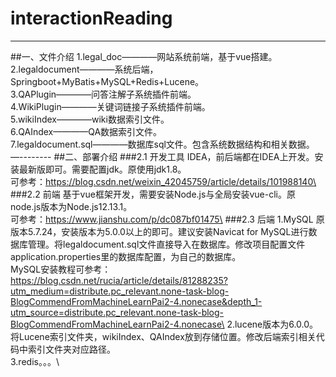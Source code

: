 # interactionReading
--------
##一、文件介绍
1.legal_doc————网站系统前端，基于vue搭建。\
2.legaldocument————系统后端，Springboot+MyBatis+MySQL+Redis+Lucene。\
3.QAPlugin————问答注解子系统插件前端。\
4.WikiPlugin————关键词链接子系统插件前端。\
5.wikiIndex————wiki数据索引文件。\
6.QAIndex————QA数据索引文件。\
7.legaldocument.sql————数据库sql文件。包含系统数据结构和相关数据。\
—--------
##二、部署介绍
###2.1 开发工具
IDEA，前后端都在IDEA上开发。安装最新版即可。需要配置jdk。原使用jdk1.8。\
可参考：https://blog.csdn.net/weixin_42045759/article/details/101988140\
###2.2 前端
基于vue框架开发，需要安装Node.js与全局安装vue-cli。原node.js版本为Node.js12.13.1。\
可参考：https://www.jianshu.com/p/dc087bf01475\
###2.3 后端
1.MySQL 原版本5.7.24，安装版本为5.0.0以上的即可。建议安装Navicat for MySQL进行数据库管理。将legaldocument.sql文件直接导入在数据库。修改项目配置文件application.properties里的数据库配置，为自己的数据库。\
MySQL安装教程可参考：https://blog.csdn.net/rucia/article/details/81288235?utm_medium=distribute.pc_relevant.none-task-blog-BlogCommendFromMachineLearnPai2-4.nonecase&depth_1-utm_source=distribute.pc_relevant.none-task-blog-BlogCommendFromMachineLearnPai2-4.nonecase\
2.lucene版本为6.0.0。将Lucene索引文件夹，wikiIndex、QAIndex放到存储位置。修改后端索引相关代码中索引文件夹对应路径。\
3.redis。。。\
